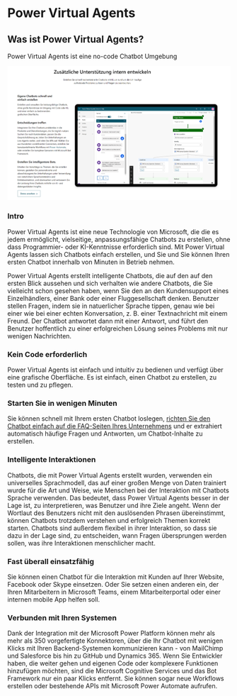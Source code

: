 # Power Virtual Agents


## Was ist Power Virtual Agents?

Power Virtual Agents ist eine no-code Chatbot Umgebung

![Was sind PVA?](https://github.com/LuiseFreese/blog/blob/main/handsonlabs/media/Was-sind-pva.png)

### Intro

Power Virtual Agents ist eine neue Technologie von Microsoft, die die es jedem ermöglicht, vielseitige, anpassungsfähige Chatbots zu erstellen, ohne dass Programmier- oder KI-Kenntnisse erforderlich sind.  Mit Power Virtual Agents lassen sich Chatbots einfach erstellen, und Sie und Sie können Ihren ersten Chatbot innerhalb von Minuten in Betrieb nehmen. 

Power Virtual Agents erstellt intelligente Chatbots, die auf den auf den ersten Blick aussehen und sich verhalten wie andere Chatbots, die Sie vielleicht schon gesehen haben, wenn Sie den an den Kundensupport eines Einzelhändlers, einer Bank oder einer Fluggesellschaft denken. Benutzer stellen Fragen, indem sie in natuerlicher Sprache tippen, genau wie bei einer wie bei einer echten Konversation, z. B. einer Textnachricht mit einem Freund. Der Chatbot antwortet dann mit einer Antwort, und führt den Benutzer hoffentlich zu einer erfolgreichen Lösung seines Problems mit nur wenigen Nachrichten. 

### Kein Code erforderlich

Power Virtual Agents ist einfach und intuitiv zu bedienen und verfügt über
eine grafische Oberfläche. Es ist einfach, einen Chatbot zu erstellen, zu testen und zu pflegen.

### Starten Sie in wenigen Minuten

Sie können schnell mit Ihrem ersten Chatbot loslegen, [richten Sie den Chatbot einfach auf die FAQ-Seiten Ihres Unternehmens](https://social.technet.microsoft.com/wiki/contents/articles/53820.power-virtual-agents-faq-chatbot.aspx) und
er extrahiert automatisch häufige Fragen und Antworten, um Chatbot-Inhalte zu erstellen.

### Intelligente Interaktionen

Chatbots, die mit Power Virtual Agents erstellt wurden, verwenden ein universelles Sprachmodell, das auf einer großen Menge von Daten trainiert wurde für die Art und Weise, wie Menschen bei der Interaktion mit Chatbots Sprache verwenden. Das bedeutet, dass Power Virtual Agents besser in der Lage ist, zu interpretieren, was Benutzer und ihre Ziele angeht. Wenn der Wortlaut des Benutzers nicht mit den auslösenden Phrasen übereinstimmt, können Chatbots trotzdem verstehen und erfolgreich Themen korrekt starten. Chatbots sind außerdem flexibel in ihrer Interaktion, so dass sie dazu in der Lage sind, zu entscheiden, wann Fragen übersprungen werden sollen, was ihre Interaktionen menschlicher macht.

### Fast überall einsatzfähig
Sie können einen Chatbot für die Interaktion mit Kunden auf Ihrer Website, Facebook oder Skype einsetzen. Oder Sie setzen einen anderen ein, der Ihren Mitarbeitern in Microsoft Teams, einem Mitarbeiterportal oder einer internen mobile App helfen soll. 

### Verbunden mit Ihren Systemen
Dank der Integration mit der Microsoft Power Platform können mehr als mehr als 350 vorgefertigte Konnektoren, über die Ihr Chatbot mit wenigen Klicks mit Ihren Backend-Systemen kommunizieren kann - von MailChimp und Salesforce bis hin zu GitHub und Dynamics 365. Wenn Sie
Entwickler haben, die weiter gehen und eigenen Code oder komplexere Funktionen hinzufügen möchten, sind die Microsoft Cognitive Services und das Bot Framework nur ein paar Klicks entfernt. Sie können sogar neue Workflows erstellen oder bestehende APIs mit Microsoft Power Automate aufrufen.

